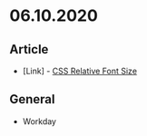 # 06.10.2020

## Article 

- \[Link\] - [CSS Relative Font Size](https://dzone.com/articles/css-relative-font-size)

## General

- Workday
